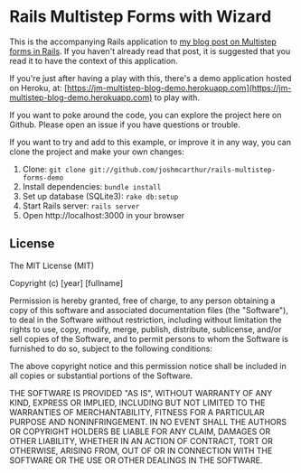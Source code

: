Rails Multistep Forms with Wizard
===

This is the accompanying Rails application to [my blog post on Multistep forms in Rails](http://brains.rabid.co.nz/2014/09/19/rails-multistep-forms.html). If you haven't already read that post, it is suggested that you read it to have the context of this application.

If you're just after having a play with this, there's a demo application hosted on Heroku, at: [https://jm-multistep-blog-demo.herokuapp.com](https://jm-multistep-blog-demo.herokuapp.com) to play with.

If you want to poke around the code, you can explore the project here on Github. Please open an issue if you have questions or trouble.

If you want to try and add to this example, or improve it in any way, you can clone the project and make your own changes:

1. Clone: `git clone git://github.com/joshmcarthur/rails-multistep-forms-demo`
2. Install dependencies: `bundle install`
3. Set up database (SQLite3): `rake db:setup`
4. Start Rails server: `rails server`
5. Open http://localhost:3000 in your browser

License
---

The MIT License (MIT)

Copyright (c) [year] [fullname]

Permission is hereby granted, free of charge, to any person obtaining a copy
of this software and associated documentation files (the "Software"), to deal
in the Software without restriction, including without limitation the rights
to use, copy, modify, merge, publish, distribute, sublicense, and/or sell
copies of the Software, and to permit persons to whom the Software is
furnished to do so, subject to the following conditions:

The above copyright notice and this permission notice shall be included in all
copies or substantial portions of the Software.

THE SOFTWARE IS PROVIDED "AS IS", WITHOUT WARRANTY OF ANY KIND, EXPRESS OR
IMPLIED, INCLUDING BUT NOT LIMITED TO THE WARRANTIES OF MERCHANTABILITY,
FITNESS FOR A PARTICULAR PURPOSE AND NONINFRINGEMENT. IN NO EVENT SHALL THE
AUTHORS OR COPYRIGHT HOLDERS BE LIABLE FOR ANY CLAIM, DAMAGES OR OTHER
LIABILITY, WHETHER IN AN ACTION OF CONTRACT, TORT OR OTHERWISE, ARISING FROM,
OUT OF OR IN CONNECTION WITH THE SOFTWARE OR THE USE OR OTHER DEALINGS IN THE
SOFTWARE.